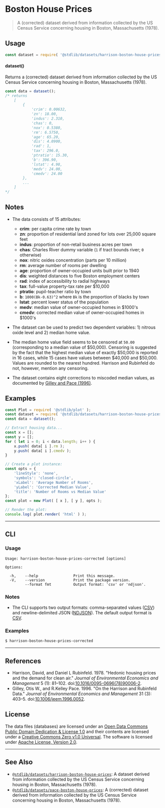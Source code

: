 <!--

@license Apache-2.0

Copyright (c) 2018 The Stdlib Authors.

Licensed under the Apache License, Version 2.0 (the "License");
you may not use this file except in compliance with the License.
You may obtain a copy of the License at

   http://www.apache.org/licenses/LICENSE-2.0

Unless required by applicable law or agreed to in writing, software
distributed under the License is distributed on an "AS IS" BASIS,
WITHOUT WARRANTIES OR CONDITIONS OF ANY KIND, either express or implied.
See the License for the specific language governing permissions and
limitations under the License.

-->

# Boston House Prices

> A (corrected) dataset derived from information collected by the US Census Service concerning housing in Boston, Massachusetts (1978).

<section class="usage">

## Usage

```javascript
const dataset = require( '@stdlib/datasets/harrison-boston-house-prices-corrected' );
```

#### dataset()

Returns a (corrected) dataset derived from information collected by the US Census Service concerning housing in Boston, Massachusetts (1978).

```javascript
const data = dataset();
/* returns
    [
        {
            'crim': 0.00632,
            'zn': 18.00,
            'indus': 2.310,
            'chas': 0,
            'nox': 0.5380,
            'rm': 6.5750,
            'age': 65.20,
            'dis': 4.0900,
            'rad': 1,
            'tax': 296.0,
            'ptratio': 15.30,
            'b': 396.90,
            'lstat': 4.98,
            'medv': 24.00,
            'cmedv': 24.00
        },
        ...
    ]
*/
```

</section>

<!-- /.usage -->

<section class="notes">

## Notes

-   The data consists of 15 attributes:

    -   **crim**: per capita crime rate by town
    -   **zn**: proportion of residential land zoned for lots over 25,000 square feet
    -   **indus**: proportion of non-retail business acres per town
    -   **chas**: Charles River dummy variable (`1` if tract bounds river; `0` otherwise)
    -   **nox**: nitric oxides concentration (parts per 10 million)
    -   **rm**: average number of rooms per dwelling
    -   **age**: proportion of owner-occupied units built prior to 1940
    -   **dis**: weighted distances to five Boston employment centers
    -   **rad**: index of accessibility to radial highways
    -   **tax**: full-value property-tax rate per $10,000
    -   **ptratio**: pupil-teacher ratio by town
    -   **b**: `1000(Bk-0.63)^2` where `Bk` is the proportion of blacks by town
    -   **lstat**: percent lower status of the population
    -   **medv**: median value of owner-occupied homes in $1000's
    -   **cmedv**: corrected median value of owner-occupied homes in $1000's

-   The dataset can be used to predict two dependent variables: 1) nitrous oxide level and 2) median home value.

-   The median home value field seems to be censored at `50.00` (corresponding to a median value of $50,000). Censoring is suggested by the fact that the highest median value of exactly $50,000 is reported in 16 cases, while 15 cases have values between $40,000 and $50,000. Values are rounded to the nearest hundred. Harrison and Rubinfeld do not, however, mention any censoring.

-   The dataset contains eight corrections to miscoded median values, as documented by [Gilley and Pace (1996)][@gilley:1996a].

</section>

<!-- /.notes -->

<section class="examples">

## Examples

<!-- eslint no-undef: "error" -->

```javascript
const Plot = require( '@stdlib/plot' );
const dataset = require( '@stdlib/datasets/harrison-boston-house-prices-corrected' );
const data = dataset();

// Extract housing data...
const x = [];
const y = [];
for ( let i = 0; i < data.length; i++ ) {
    x.push( data[ i ].rm );
    y.push( data[ i ].cmedv );
}

// Create a plot instance:
const opts = {
    'lineStyle': 'none',
    'symbols': 'closed-circle',
    'xLabel': 'Average Number of Rooms',
    'yLabel': 'Corrected Median Value',
    'title': 'Number of Rooms vs Median Value'
};
const plot = new Plot( [ x ], [ y ], opts );

// Render the plot:
console.log( plot.render( 'html' ) );
```

</section>

<!-- /.examples -->

* * *

<section class="cli">

## CLI

<section class="usage">

### Usage

```text
Usage: harrison-boston-house-prices-corrected [options]

Options:

  -h,    --help                Print this message.
  -V,    --version             Print the package version.
         --format fmt          Output format: 'csv' or 'ndjson'.
```

</section>

<!-- /.usage -->

<section class="notes">

### Notes

-   The CLI supports two output formats: comma-separated values ([CSV][csv]) and newline-delimited JSON ([NDJSON][ndjson]). The default output format is [CSV][csv].

</section>

<!-- /.notes -->

<section class="examples">

### Examples

```bash
$ harrison-boston-house-prices-corrected
```

</section>

<!-- /.examples -->

</section>

<!-- /.cli -->

* * *

<section class="references">

## References

-   Harrison, David, and Daniel L Rubinfeld. 1978. "Hedonic housing prices and the demand for clean air." _Journal of Environmental Economics and Management_ 5 (1): 81–102. doi:[10.1016/0095-0696(78)90006-2][@harrison:1978a].
-   Gilley, Otis W., and R.Kelley Pace. 1996. "On the Harrison and Rubinfeld Data." _Journal of Environmental Economics and Management_ 31 (3): 403–5. doi:[10.1006/jeem.1996.0052][@gilley:1996a].

</section>

<!-- /.references -->

<!-- <license> -->

## License

The data files (databases) are licensed under an [Open Data Commons Public Domain Dedication & License 1.0][pddl-1.0] and their contents are licensed under a [Creative Commons Zero v1.0 Universal][cc0]. The software is licensed under [Apache License, Version 2.0][apache-license].

<!-- </license> -->

<!-- Section for related `stdlib` packages. Do not manually edit this section, as it is automatically populated. -->

<section class="related">

* * *

## See Also

-   <span class="package-name">[`@stdlib/datasets/harrison-boston-house-prices`][@stdlib/datasets/harrison-boston-house-prices]</span><span class="delimiter">: </span><span class="description">A dataset derived from information collected by the US Census Service concerning housing in Boston, Massachusetts (1978).</span>
-   <span class="package-name">[`@stdlib/datasets/pace-boston-house-prices`][@stdlib/datasets/pace-boston-house-prices]</span><span class="delimiter">: </span><span class="description">A (corrected) dataset derived from information collected by the US Census Service concerning housing in Boston, Massachusetts (1978).</span>

</section>

<!-- /.related -->

<!-- Section for all links. Make sure to keep an empty line after the `section` element and another before the `/section` close. -->

<section class="links">

[@harrison:1978a]: https://doi.org/10.1016/0095-0696%2878%2990006-2

[@gilley:1996a]: https://doi.org/10.1006/jeem.1996.0052

[csv]: https://tools.ietf.org/html/rfc4180

[ndjson]: http://specs.frictionlessdata.io/ndjson/

[pddl-1.0]: http://opendatacommons.org/licenses/pddl/1.0/

[cc0]: https://creativecommons.org/publicdomain/zero/1.0

[apache-license]: https://www.apache.org/licenses/LICENSE-2.0

<!-- <related-links> -->

[@stdlib/datasets/harrison-boston-house-prices]: https://github.com/stdlib-js/stdlib/tree/develop/lib/node_modules/%40stdlib/datasets/harrison-boston-house-prices

[@stdlib/datasets/pace-boston-house-prices]: https://github.com/stdlib-js/stdlib/tree/develop/lib/node_modules/%40stdlib/datasets/pace-boston-house-prices

<!-- </related-links> -->

</section>

<!-- /.links -->
